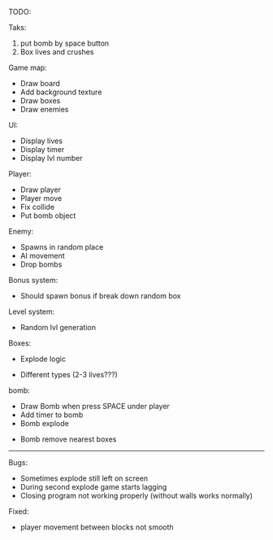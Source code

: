 TODO:

Taks:
1) put bomb by space button
2) Box lives and crushes

Game map:
  + Draw board
  + Add background texture 
  + Draw boxes
  + Draw enemies

UI: 
  + Display lives 
  + Display timer
  + Display lvl number 
  
Player:
  + Draw player
  + Player move
  + Fix collide 
  + Put bomb object

Enemy:
  - Spawns in random place
  - AI movement
  - Drop bombs 

Bonus system:
  - Should spawn bonus if break down random box

Level system:
  - Random lvl generation 
  
Boxes:
  + Explode logic
  - Different types (2-3 lives???)

bomb:
  + Draw Bomb when press SPACE under player
  + Add timer to bomb
  + Bomb explode 
  - Bomb remove nearest boxes

--------------------------------------------
Bugs:
- Sometimes explode still left on screen
- During second explode game starts lagging
- Closing program not working properly (without walls works normally)

Fixed:
- player movement between blocks not smooth










